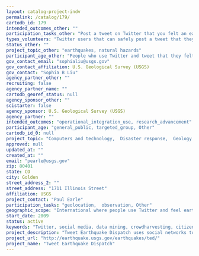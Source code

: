 ```yaml
---
layout: catalog-project-indv
permalink: /catalog/179/
cartodb_id: 179
intended_outcomes_other: ""
participation_tasks_other: "Post a tweet on Twitter that you felt an earthquake with location information"
types_volunteers: "Twitter users that can safely post a tweet that they feel an earthquake ideally with location services turned on to get more precise locations of where people feel earthquakes"
status_other: ""
project_topic_other: "earthquakes, natural hazards"
participant_age_other: "People who use Twitter and tweet that they felt an earthquake"
gov_contact_email: "sophialiu@usgs.gov"
gov_contact_affiliation: U.S. Geological Survey (USGS)
gov_contact: "Sophia B Liu"
agency_partner_other: ""
recruiting: false
agency_partner_name: ""
cartodb_georef_status: null
agency_sponsor_other: ""
scistarter: false
agency_sponsor: U.S. Geological Survey (USGS)
agency_partner: ""
intended_outcomes: "operational_integration_use, research_advancement"
participant_age: "general_public, targeted_group, Other"
cartodb_id_0: null
project_topic: "Computers and technology,  Disaster response,  Geology and earth science"
approved: null
updated_at: ""
created_at: ""
email: "pearle@usgs.gov"
zip: 80401
state: CO
city: Golden
street_address_2: ""
street_address: "1711 Illinois Street"
affiliation: USGS
project_contact: "Paul Earle"
participation_tasks: "geolocation,  observation, Other"
geographic_scope: "International where people use Twitter and feel earthquakes"
start_date: 2009
status: active
keywords: "Twitter, social media, data mining, crowdharvesting, citizen seismology"
project_description: "Tweet Earthquake Dispatch uses social networks to support earthquake response and report information about related hazards. Through the TED system, the U.S. Geological Survey’s National Earthquake Information Center analyzes data from social networks to detect earthquakes within seconds of their occurrence. TED harvests real-time tweets through a continuous connection to Twitter. The system applies a query parameter to reduce the stream to tweets that contain the keyword earthquake in several languages. For each tweet filtered by keyword, TED archives the creation time and text, the Twitter user location, the Twitter tweet ID, and the time the tweet appeared in the TED database. Around the clock, TED also ingests seismically derived earthquake information from the USGS’s near-real-time internal global earthquake stream. TED archives the earthquake time, region, magnitude and hypocenter (latitude, longitude and depth). It also records the source of the scientifically derived earthquake information. TED detects two to three earthquakes a day, on average. Especially in regions with few seismometers, TED reports often come in before traditional seismic networks detect an earthquake, giving seismologists early warning. TED sometimes detects earthquakes entirely missed by USGS’s automatic processing system, thereby increasing the number of felt events known to the agency. In addition, the tweet text and attached images sometimes offer a rapid qualitative assessment of an earthquake’s impact."
project_url: "http://earthquake.usgs.gov/earthquakes/ted/"
project_name: "Tweet Earthquake Dispatch"
---
```

